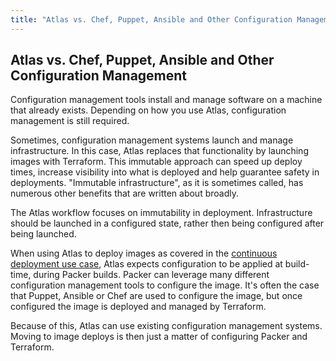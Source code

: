 ```yaml
---
title: "Atlas vs. Chef, Puppet, Ansible and Other Configuration Management"
---
```


## Atlas vs. Chef, Puppet, Ansible and Other Configuration Management

Configuration management tools install and manage software on a
machine that already exists. Depending on how you use Atlas,
configuration management is still required.

Sometimes, configuration management systems launch and manage infrastructure.
In this case, Atlas replaces that functionality by launching
images with Terraform. This immutable approach can speed up deploy times, increase visibility
into what is deployed and help guarantee safety in deployments. "Immutable
infrastructure", as it is sometimes called, has numerous other benefits
that are written about broadly.

The Atlas workflow focuses on immutability in deployment. Infrastructure
should be launched in a configured state, rather then being configured
after being launched.

When using Atlas to deploy images as covered
in the [continuous deployment use case](/help/intro/use-cases/continuous-deployment-of-immutable-infrastructure), Atlas
expects configuration to be applied at build-time, during Packer builds.
Packer can leverage many different configuration management tools to configure the
image. It's often the case that Puppet, Ansible or Chef are used to
configure the image, but once configured the image is deployed
and managed by Terraform.

Because of this, Atlas can use existing configuration management systems.
Moving to image deploys is then just a matter of configuring
Packer and Terraform.


